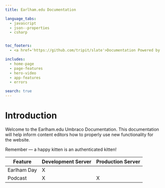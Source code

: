 ```yaml
---
title: Earlham.edu Documentation

language_tabs:
  - javascript
  - json--properties
  - csharp


toc_footers:
  - <a href='https://github.com/tripit/slate'>Documentation Powered by Slate</a>

includes:
  - home-page
  - page-features
  - hero-video
  - app-features
  - errors

search: true
---
```


# Introduction

Welcome to the Earlham.edu Umbraco Documentation. This documentation will help inform content editors how to properly use new functionality for the website.

<aside class="success">
Remember — a happy kitten is an authenticated kitten!
</aside>

Feature | Development Server | Production Server
-------------- | -------------- | --------------
Earlham Day | X |
Podcast | X | X
